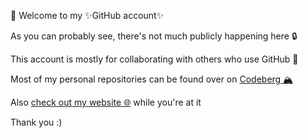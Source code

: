👋 Welcome to my ✨GitHub account✨

As you can probably see, there's not much publicly happening here 🔒

This account is mostly for collaborating with others who use GitHub 🤝

Most of my personal repositories can be found over on [Codeberg 🏔️](https://codeberg.org/sammyhori)

Also [check out my website 🌐](https://sammyhori.com) while you're at it

Thank you :)
